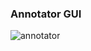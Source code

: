### Annotator GUI
![annotator](https://user-images.githubusercontent.com/45526644/112318589-362f7500-8cd3-11eb-8464-7e4914723e05.jpg)
